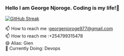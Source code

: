 ### Hello I am George Njoroge. Coding is my life!👋  
[![GitHub Streak](http://github-readme-streak-stats.herokuapp.com?user=giennjoro&theme=dark&background=000000)](https://git.io/streak-stats)
<!--
**giennjoro/giennjoro** is a ✨ _special_ ✨ repository because its `README.md` (this file) appears on your GitHub profile.

Here are some ideas to get you started:

- 🔭 I’m currently working on ...
- 🌱 I’m currently learning ...
- 👯 I’m looking to collaborate on ...
- 🤔 I’m looking for help with ...
- 💬 Ask me about ...
- 📫 How to reach me: georgenjoroge977@gmail.com, 0799315478
- 😄 ALIAS: Gien
- ⚡ Fun fact: I love PHP
-->
📫 How to reach me :georgenjoroge977@gmail.com  
📫 How to reach me :+254799315478  
😄 Alias: Gien  
🌱 Currently Doing: Devops
